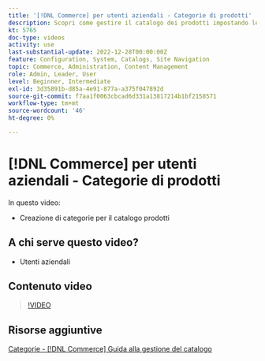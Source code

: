 ```yaml
---
title: '[!DNL Commerce] per utenti aziendali - Categorie di prodotti'
description: Scopri come gestire il catalogo dei prodotti impostando le categorie.
kt: 5765
doc-type: videos
activity: use
last-substantial-update: 2022-12-28T00:00:00Z
feature: Configuration, System, Catalogs, Site Navigation
topic: Commerce, Administration, Content Management
role: Admin, Leader, User
level: Beginner, Intermediate
exl-id: 3d35891b-d85a-4e91-877a-a375f047892d
source-git-commit: f7aa1f0063cbcad6d331a13817214b1bf2158571
workflow-type: tm+mt
source-wordcount: '46'
ht-degree: 0%

---
```


# [!DNL Commerce] per utenti aziendali - Categorie di prodotti

In questo video:

- Creazione di categorie per il catalogo prodotti

## A chi serve questo video?

- Utenti aziendali

## Contenuto video

>[!VIDEO](https://video.tv.adobe.com/v/35950?quality=12&learn=on)

## Risorse aggiuntive

[Categorie - [!DNL Commerce] Guida alla gestione del catalogo](https://experienceleague.adobe.com/docs/commerce-admin/catalog/categories/categories.html)
